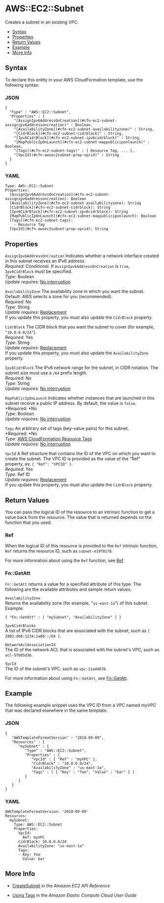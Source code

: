 # AWS::EC2::Subnet<a name="aws-resource-ec2-subnet"></a>

Creates a subnet in an existing VPC\.


+ [Syntax](#aws-resource-ec2-subnet-syntax)
+ [Properties](#aws-resource-ec2-subnet-properties)
+ [Return Values](#aws-resource-ec2-subnet-returnvalues)
+ [Example](#aws-resource-ec2-subnet-examples)
+ [More Info](#w3ab2c21c10d443c15)

## Syntax<a name="aws-resource-ec2-subnet-syntax"></a>

To declare this entity in your AWS CloudFormation template, use the following syntax:

### JSON<a name="aws-resource-ec2-subnet-syntax.json"></a>

```
{
  "Type" : "AWS::EC2::Subnet",
  "Properties" : {
    "[AssignIpv6AddressOnCreation](#cfn-ec2-subnet-assignipv6addressoncreation)" : Boolean,
    "[AvailabilityZone](#cfn-ec2-subnet-availabilityzone)" : String,
    "[CidrBlock](#cfn-ec2-subnet-cidrblock)" : String,
    "[Ipv6CidrBlock](#cfn-ec2-subnet-ipv6cidrblock)" : String,
    "[MapPublicIpOnLaunch](#cfn-ec2-subnet-mappubliciponlaunch)" : Boolean,
    "[Tags](#cfn-ec2-subnet-tags)" : [ Resource Tag, ... ],
    "[VpcId](#cfn-awsec2subnet-prop-vpcid)" : String
  }
}
```

### YAML<a name="aws-resource-ec2-subnet-syntax.yaml"></a>

```
Type: AWS::EC2::Subnet
Properties:
  [AssignIpv6AddressOnCreation](#cfn-ec2-subnet-assignipv6addressoncreation): Boolean
  [AvailabilityZone](#cfn-ec2-subnet-availabilityzone): String
  [CidrBlock](#cfn-ec2-subnet-cidrblock): String
  [Ipv6CidrBlock](#cfn-ec2-subnet-ipv6cidrblock): String
  [MapPublicIpOnLaunch](#cfn-ec2-subnet-mappubliciponlaunch): Boolean
  [Tags](#cfn-ec2-subnet-tags):
    - Resource Tag
  [VpcId](#cfn-awsec2subnet-prop-vpcid): String
```

## Properties<a name="aws-resource-ec2-subnet-properties"></a>

`AssignIpv6AddressOnCreation`  <a name="cfn-ec2-subnet-assignipv6addressoncreation"></a>
Indicates whether a network interface created in this subnet receives an IPv6 address\.  
*Required*: Conditional\. If `AssignIpv6AddressOnCreation` is `true`, `Ipv6CidrBlock` must be specified\.  
*Type*: Boolean  
*Update requires*: [No interruption](using-cfn-updating-stacks-update-behaviors.md#update-no-interrupt)

`AvailabilityZone`  <a name="cfn-ec2-subnet-availabilityzone"></a>
The availability zone in which you want the subnet\. Default: AWS selects a zone for you \(recommended\)\.  
*Required*: No  
*Type*: String  
 *Update requires*: [Replacement](using-cfn-updating-stacks-update-behaviors.md#update-replacement)   
If you update this property, you must also update the `CidrBlock` property\.

`CidrBlock`  <a name="cfn-ec2-subnet-cidrblock"></a>
The CIDR block that you want the subnet to cover \(for example, `"10.0.0.0/24"`\)\.  
*Required*: Yes  
*Type*: String  
 *Update requires*: [Replacement](using-cfn-updating-stacks-update-behaviors.md#update-replacement)   
If you update this property, you must also update the `AvailabilityZone` property\.

`Ipv6CidrBlock`  <a name="cfn-ec2-subnet-ipv6cidrblock"></a>
The IPv6 network range for the subnet, in CIDR notation\. The subnet size must use a `/64` prefix length\.  
*Required*: No  
*Type*: String  
*Update requires*: [No interruption](using-cfn-updating-stacks-update-behaviors.md#update-no-interrupt)

`MapPublicIpOnLaunch`  <a name="cfn-ec2-subnet-mappubliciponlaunch"></a>
Indicates whether instances that are launched in this subnet receive a public IP address\. By default, the value is `false`\.  
*Required: *No  
*Type*: Boolean  
*Update requires*: [No interruption](using-cfn-updating-stacks-update-behaviors.md#update-no-interrupt)

`Tags`  <a name="cfn-ec2-subnet-tags"></a>
An arbitrary set of tags \(key–value pairs\) for this subnet\.  
*Required: *No  
*Type*: [AWS CloudFormation Resource Tags](aws-properties-resource-tags.md)  
*Update requires*: [No interruption](using-cfn-updating-stacks-update-behaviors.md#update-no-interrupt)

`VpcId`  <a name="cfn-awsec2subnet-prop-vpcid"></a>
A Ref structure that contains the ID of the VPC on which you want to create the subnet\. The VPC ID is provided as the value of the "Ref" property, as: `{ "Ref": "VPCID" }`\.  
*Required*: Yes  
*Type*: Ref ID  
 *Update requires*: [Replacement](using-cfn-updating-stacks-update-behaviors.md#update-replacement)   
If you update this property, you must also update the `CidrBlock` property\.

## Return Values<a name="aws-resource-ec2-subnet-returnvalues"></a>

You can pass the logical ID of the resource to an intrinsic function to get a value back from the resource\. The value that is returned depends on the function that you used\.

### Ref<a name="aws-resource-ec2-subnet-ref"></a>

When the logical ID of this resource is provided to the `Ref` intrinsic function, `Ref` returns the resource ID, such as `subnet-e19f0178`\.

For more information about using the `Ref` function, see [Ref](intrinsic-function-reference-ref.md)\.

### Fn::GetAtt<a name="aws-resource-ec2-subnet-getatt"></a>

`Fn::GetAtt` returns a value for a specified attribute of this type\. The following are the available attributes and sample return values\.

`AvailabilityZone`  
Returns the availability zone \(for example, "`us-east-1a`"\) of this subnet\.  
Example:  

```
{ "Fn::GetAtt" : [ "mySubnet", "AvailabilityZone" ] } 
```

`Ipv6CidrBlocks`  
A list of IPv6 CIDR blocks that are associated with the subnet, such as `[ 2001:db8:1234:1a00::/64 ]`\.

`NetworkAclAssociationId`  
The ID of the network ACL that is associated with the subnet's VPC, such as `acl-5fb85d36`\.

`VpcId`  
The ID of the subnet's VPC, such as `vpc-11ad4878`\.

For more information about using `Fn::GetAtt`, see [Fn::GetAtt](intrinsic-function-reference-getatt.md)\.

## Example<a name="aws-resource-ec2-subnet-examples"></a>

The following example snippet uses the VPC ID from a VPC named *myVPC* that was declared elsewhere in the same template\.

### JSON<a name="aws-resource-ec2-subnet-example-1.json"></a>

```
{
   "AWSTemplateFormatVersion" : "2010-09-09",
   "Resources" : {
      "mySubnet" : {
         "Type" : "AWS::EC2::Subnet",
         "Properties" : {
            "VpcId" : { "Ref" : "myVPC" },
            "CidrBlock" : "10.0.0.0/24",
            "AvailabilityZone" : "us-east-1a",
            "Tags" : [ { "Key" : "foo", "Value" : "bar" } ]
         }
      }
   }
}
```

### YAML<a name="aws-resource-ec2-subnet-example-1.yaml"></a>

```
AWSTemplateFormatVersion: '2010-09-09'
Resources:
  mySubnet:
    Type: AWS::EC2::Subnet
    Properties:
      VpcId:
        Ref: myVPC
      CidrBlock: 10.0.0.0/24
      AvailabilityZone: "us-east-1a"
      Tags:
      - Key: foo
        Value: bar
```

## More Info<a name="w3ab2c21c10d443c15"></a>

+ [CreateSubnet](http://docs.aws.amazon.com/AWSEC2/latest/APIReference/ApiReference-query-CreateSubnet.html) in the *Amazon EC2 API Reference*

+ [Using Tags](http://docs.aws.amazon.com/AWSEC2/latest/DeveloperGuide/Using_Tags.html) in the *Amazon Elastic Compute Cloud User Guide*
